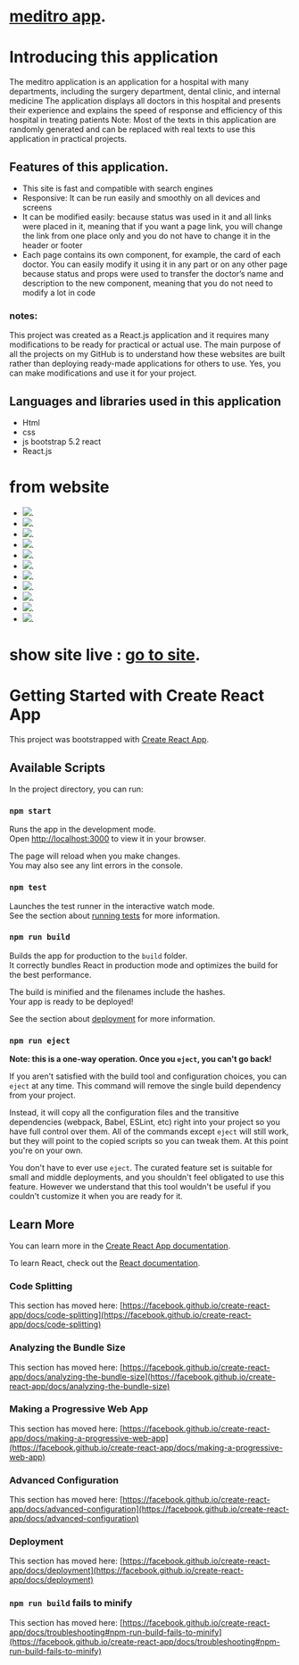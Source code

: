 
# [meditro app](https://64cba53ebcf93d77d1c3cc68--inspiring-yeot-0d1cc7.netlify.app/).


# Introducing this application
The meditro application is an application for a hospital with many departments, including the surgery department, dental clinic, and internal medicine
The application displays all doctors in this hospital and presents their experience and explains the speed of response and efficiency of this hospital in treating patients
Note: Most of the texts in this application are randomly generated and can be replaced with real texts to use this application in practical projects.

## Features of this application.
- This site is fast and compatible with search engines
- Responsive: It can be run easily and smoothly on all devices and screens
- It can be modified easily: because status was used in it and all links were placed in it, meaning that if you want a page link, you will change the link from one place only and you do not have to change it in the header or footer
- Each page contains its own component, for example, the card of each doctor. You can easily modify it using it in any part or on any other page because status and props were used to transfer the doctor’s name and description to the new component, meaning that you do not need to modify a lot in code
### notes:

This project was created as a React.js application and it requires many modifications to be ready for practical or actual use. The main purpose of all the projects on my GitHub is to understand how these websites are built rather than deploying ready-made applications for others to use. Yes, you can make modifications and use it for your project.

## Languages and libraries used in this application

- Html
-  css
-  js bootstrap 5.2 react
-  React.js 

# from website
- ![](https://github.com/mostafaemam53m/meditro/blob/master/1.PNG).
- ![](https://github.com/mostafaemam53m/meditro/blob/master/2.PNG).
-  ![](https://github.com/mostafaemam53m/meditro/blob/master/3.PNG).
- ![](https://github.com/mostafaemam53m/meditro/blob/master/4.PNG).
- ![](https://github.com/mostafaemam53m/meditro/blob/master/5.PNG).
- ![](https://github.com/mostafaemam53m/meditro/blob/master/6.PNG).
- ![](https://github.com/mostafaemam53m/meditro/blob/master/7.PNG).
- ![](https://github.com/mostafaemam53m/meditro/blob/master/8.PNG).
- ![](https://github.com/mostafaemam53m/meditro/blob/master/9.PNG).
- ![](https://github.com/mostafaemam53m/meditro/blob/master/10.PNG).
- ![](https://github.com/mostafaemam53m/meditro/blob/master/11.PNG).




# show site live : [go to site](https://64cba53ebcf93d77d1c3cc68--inspiring-yeot-0d1cc7.netlify.app/).



# Getting Started with Create React App

This project was bootstrapped with [Create React App](https://github.com/facebook/create-react-app).

## Available Scripts

In the project directory, you can run:

### `npm start`

Runs the app in the development mode.\
Open [http://localhost:3000](http://localhost:3000) to view it in your browser.

The page will reload when you make changes.\
You may also see any lint errors in the console.

### `npm test`

Launches the test runner in the interactive watch mode.\
See the section about [running tests](https://facebook.github.io/create-react-app/docs/running-tests) for more information.

### `npm run build`

Builds the app for production to the `build` folder.\
It correctly bundles React in production mode and optimizes the build for the best performance.

The build is minified and the filenames include the hashes.\
Your app is ready to be deployed!

See the section about [deployment](https://facebook.github.io/create-react-app/docs/deployment) for more information.

### `npm run eject`

**Note: this is a one-way operation. Once you `eject`, you can't go back!**

If you aren't satisfied with the build tool and configuration choices, you can `eject` at any time. This command will remove the single build dependency from your project.

Instead, it will copy all the configuration files and the transitive dependencies (webpack, Babel, ESLint, etc) right into your project so you have full control over them. All of the commands except `eject` will still work, but they will point to the copied scripts so you can tweak them. At this point you're on your own.

You don't have to ever use `eject`. The curated feature set is suitable for small and middle deployments, and you shouldn't feel obligated to use this feature. However we understand that this tool wouldn't be useful if you couldn't customize it when you are ready for it.

## Learn More

You can learn more in the [Create React App documentation](https://facebook.github.io/create-react-app/docs/getting-started).

To learn React, check out the [React documentation](https://reactjs.org/).

### Code Splitting

This section has moved here: [https://facebook.github.io/create-react-app/docs/code-splitting](https://facebook.github.io/create-react-app/docs/code-splitting)

### Analyzing the Bundle Size

This section has moved here: [https://facebook.github.io/create-react-app/docs/analyzing-the-bundle-size](https://facebook.github.io/create-react-app/docs/analyzing-the-bundle-size)

### Making a Progressive Web App

This section has moved here: [https://facebook.github.io/create-react-app/docs/making-a-progressive-web-app](https://facebook.github.io/create-react-app/docs/making-a-progressive-web-app)

### Advanced Configuration

This section has moved here: [https://facebook.github.io/create-react-app/docs/advanced-configuration](https://facebook.github.io/create-react-app/docs/advanced-configuration)

### Deployment

This section has moved here: [https://facebook.github.io/create-react-app/docs/deployment](https://facebook.github.io/create-react-app/docs/deployment)

### `npm run build` fails to minify

This section has moved here: [https://facebook.github.io/create-react-app/docs/troubleshooting#npm-run-build-fails-to-minify](https://facebook.github.io/create-react-app/docs/troubleshooting#npm-run-build-fails-to-minify)
